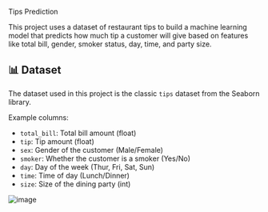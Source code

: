 Tips Prediction 

This project uses a dataset of restaurant tips to build a machine learning model that predicts how much tip a customer will give based on features like total bill, gender, smoker status, day, time, and party size.

## 📊 Dataset

The dataset used in this project is the classic `tips` dataset from the Seaborn library.

Example columns:
- `total_bill`: Total bill amount (float)
- `tip`: Tip amount (float)
- `sex`: Gender of the customer (Male/Female)
- `smoker`: Whether the customer is a smoker (Yes/No)
- `day`: Day of the week (Thur, Fri, Sat, Sun)
- `time`: Time of day (Lunch/Dinner)
- `size`: Size of the dining party (int)


![image](https://github.com/user-attachments/assets/10ee6df9-a69a-4724-b3a7-9a9986ba6565)








